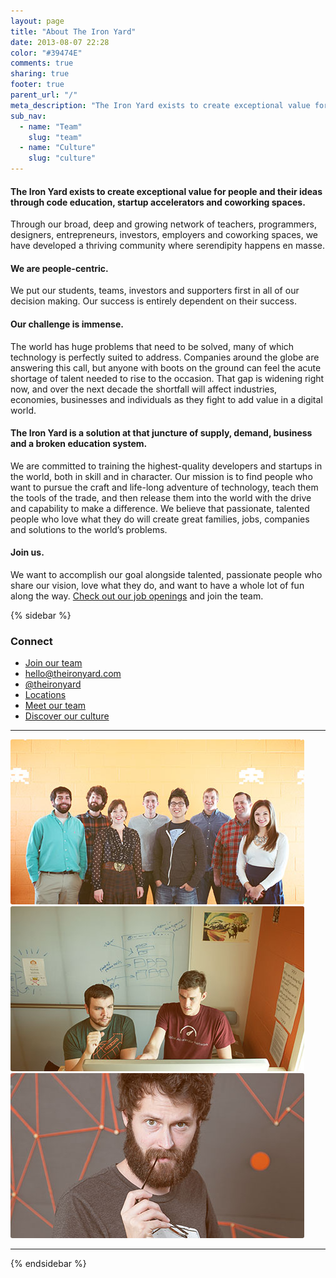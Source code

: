 ```yaml
---
layout: page
title: "About The Iron Yard"
date: 2013-08-07 22:28
color: "#39474E"
comments: true
sharing: true
footer: true
parent_url: "/"
meta_description: "The Iron Yard exists to create exceptional value for people and their ideas through code education, startup accelerators, and coworking spaces."
sub_nav:
  - name: "Team"
    slug: "team"
  - name: "Culture"
    slug: "culture"
---
```


#### The Iron Yard exists to create exceptional value for people and their ideas through code education, startup accelerators and coworking spaces.  

Through our broad, deep and growing network of teachers, programmers, designers, entrepreneurs, investors, employers and coworking spaces, we have developed a thriving community where serendipity happens en masse.

#### We are people-centric.   
We put our students, teams, investors and supporters first in all of our decision making. Our success is entirely dependent on their success. 

#### Our challenge is immense.  
The world has huge problems that need to be solved, many of which technology is perfectly suited to address. Companies around the globe are answering this call, but anyone with boots on the ground can feel the acute shortage of talent needed to rise to the occasion. That gap is widening right now, and over the next decade the shortfall will affect industries, economies, businesses and individuals as they fight to add value in a digital world. 

#### The Iron Yard is a solution at that juncture of supply, demand, business and a broken education system.  
We are committed to training the highest-quality developers and startups in the world, both in skill and in character. Our mission is to find people who want to pursue the craft and life-long adventure of technology, teach them the tools of the trade, and then release them into the world with the drive and capability to make a difference. We believe that passionate, talented people who love what they do will create great families, jobs, companies and solutions to the world’s problems.

#### Join us.

We want to accomplish our goal alongside talented, passionate people who share our vision, love what they do, and want to have a whole lot of fun along the way. [Check out our job openings](/jobs) and join the team. 

{% sidebar %}

### Connect

- [Join our team](/jobs)
- [hello@theironyard.com](mailto:hello@theironyard.com)
- [@theironyard](http://twitter.com/theironyard) 
- [Locations](/locations)
- [Meet our team](/about/team)
- [Discover our culture](/about/culture)

---

<img src="/images/about/about-page-team.jpg" style="border-radius: 3px;">

<img src="/images/about/about-page-collaborate.jpg" style="border-radius: 3px;">

<img src="/images/about/about-page-mason.jpg" style="border-radius: 3px;">

---

{% endsidebar %}